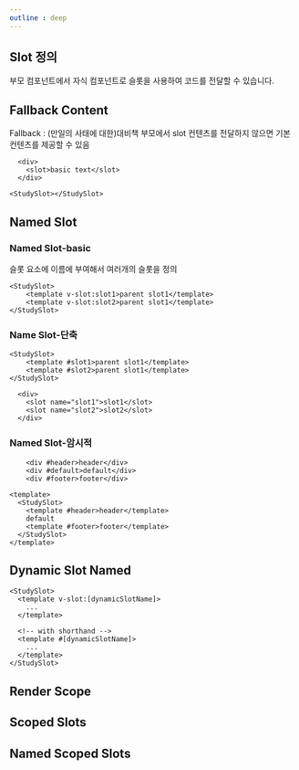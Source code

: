 ```yaml
---
outline : deep
---
```


## Slot 정의
부모 컴포넌트에서 자식 컴포넌트로 슬롯을 사용하여 코드를 전달할 수 있습니다.

## Fallback Content
Fallback : (만일의 사태에 대한)대비책
부모에서 slot 컨텐츠를 전달하지 않으면 기본 컨텐츠를 제공할 수 있음

```vue
  <div>
    <slot>basic text</slot>
  </div>
```

```vue
<StudySlot></StudySlot>
```

## Named Slot
### Named Slot-basic
슬롯 요소에 이름에 부여해서 여러개의 슬롯을 정의

```vue
<StudySlot>
    <template v-slot:slot1>parent slot1</template>
    <template v-slot:slot2>parent slot1</template>
</StudySlot>
```

### Name Slot-단축
```vue
<StudySlot>
    <template #slot1>parent slot1</template>
    <template #slot2>parent slot1</template>
</StudySlot>
```

```vue
  <div>
    <slot name="slot1">slot1</slot>
    <slot name="slot2">slot2</slot>
  </div>
```

### Named Slot-암시적
```vue
    <div #header>header</div>
    <div #default>default</div>
    <div #footer>footer</div>
```

```vue
<template>
  <StudySlot>
    <template #header>header</template>
    default
    <template #footer>footer</template>
  </StudySlot>
</template>
```

## Dynamic Slot Named
```vue
<StudySlot>
  <template v-slot:[dynamicSlotName]>
    ...
  </template>

  <!-- with shorthand -->
  <template #[dynamicSlotName]>
    ...
  </template>
</StudySlot>
```

## Render Scope

## Scoped Slots

## Named Scoped Slots